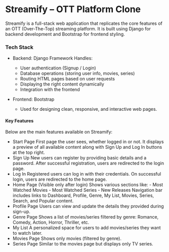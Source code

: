 # Streamify – OTT Platform Clone
Streamify is a full-stack web application that replicates the core features of an OTT (Over-The-Top) streaming platform. It is built using Django for backend development and Bootstrap for frontend styling.

### Tech Stack
- Backend: Django Framework
  Handles:
    - User authentication (Signup / Login)
    - Database operations (storing user info, movies, series)
    - Routing HTML pages based on user requests
    - Displaying the right content dynamically
    - Integration with the frontend

- Frontend: Bootstrap
    - Used for designing clean, responsive, and interactive web pages.

#### Key Features
Below are the main features available on Streamify:
- Start Page
    First page the user sees, whether logged in or not. It displays a preview of all available content along with Sign Up and Log In buttons at the top right.
- Sign Up
    New users can register by providing basic details and a password. After successful registration, users are redirected to the login page.
- Log In
    Registered users can log in with their credentials. On successful login, users are redirected to the home page.
- Home Page (Visible only after login)
    Shows various sections like:
      - Most Watched Movies
      - Most Watched Series
      - New Releases
    Navigation bar includes links to Dashboard, Profile, Genre, My List, Movies, Series, Search, and Popular content.
- Profile Page
    Users can view and update the details they provided during sign-up.
- Genre Page
    Shows a list of movies/series filtered by genre: Romance, Comedy, Action, Horror, Thriller, etc.
- My List
    A personalized space for users to add movies/series they want to watch later.
- Movies Page
    Shows only movies (filtered by genre).
- Series Page
    Similar to the movies page but displays only TV series.
